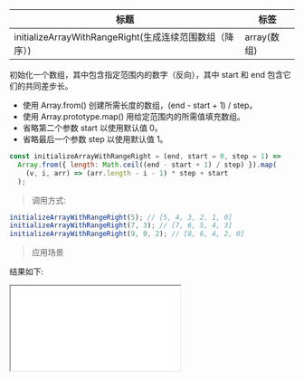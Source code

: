 | 标题                                                    | 标签        |
| ------------------------------------------------------- | ----------- |
| initializeArrayWithRangeRight(生成连续范围数组（降序）) | array(数组) |

初始化一个数组，其中包含指定范围内的数字（反向），其中 start 和 end 包含它们的共同差步长。

- 使用 Array.from() 创建所需长度的数组，(end - start + 1) / step。
- 使用 Array.prototype.map() 用给定范围内的所需值填充数组。
- 省略第二个参数 start 以使用默认值 0。
- 省略最后一个参数 step 以使用默认值 1。

```js
const initializeArrayWithRangeRight = (end, start = 0, step = 1) =>
  Array.from({ length: Math.ceil((end - start + 1) / step) }).map(
    (v, i, arr) => (arr.length - i - 1) * step + start
  );
```

> 调用方式:

```js
initializeArrayWithRangeRight(5); // [5, 4, 3, 2, 1, 0]
initializeArrayWithRangeRight(7, 3); // [7, 6, 5, 4, 3]
initializeArrayWithRangeRight(9, 0, 2); // [8, 6, 4, 2, 0]
```

> 应用场景

<div class="code-editor" data-url="codes/javascript/html/initializeArrayWithRangeRight.html" data-language="html"></div>

结果如下:

<iframe src="codes/javascript/html/initializeArrayWithRangeRight.html"></iframe>
